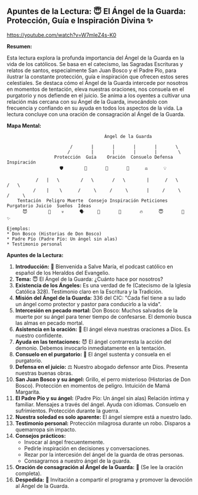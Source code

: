 ## Apuntes de la Lectura: 😇 El Ángel de la Guarda: Protección, Guía e Inspiración Divina ✨

https://youtube.com/watch?v=W7mIeZ4s-K0


**Resumen:**

Esta lectura explora la profunda importancia del Ángel de la Guarda en la vida de los católicos. Se basa en el catecismo, las Sagradas Escrituras y relatos de santos, especialmente San Juan Bosco y el Padre Pío, para ilustrar la constante protección, guía e inspiración que ofrecen estos seres celestiales. Se destaca cómo el Ángel de la Guarda intercede por nosotros en momentos de tentación, eleva nuestras oraciones, nos consuela en el purgatorio y nos defiende en el juicio.  Se anima a los oyentes a cultivar una relación más cercana con su Ángel de la Guarda, invocándolo con frecuencia y confiando en su ayuda en todos los aspectos de la vida. La lectura concluye con una oración de consagración al Ángel de la Guarda.

**Mapa Mental:**

```
                                     Ángel de la Guarda

                        /       |       |       |       |       \
                       /        |       |       |       |        \
                  Protección  Guía    Oración  Consuelo Defensa   Inspiración
                    🛡️        🧭       🙏       🤍      ⚖️      💡

           /   |   \        /   \       /   \        |      /   \        /   \
          /    |    \      /     \     /     \       |     /     \      /     \
    Tentación  Peligro Muerte  Consejo Inspiración Peticiones Purgatorio Juicio  Sueños  Ideas
      😈        🔪    💀      🗣️     💭       🤲       🔥      😇       🌙     ✨

Ejemplos:
* Don Bosco (Historias de Don Bosco)
* Padre Pío (Padre Pío: Un ángel sin alas)
* Testimonio personal 
```

**Apuntes de la Lectura:**

1. **Introducción:** 👋 Bienvenida a Salve María, el podcast católico en español de los Heraldos del Evangelio.
2. **Tema:** 😇 El Ángel de la Guarda: ¿Cuánto hace por nosotros?
3. **Existencia de los Ángeles:**  Es una verdad de fe (Catecismo de la Iglesia Católica 328). Testimonio claro en la Escritura y la Tradición.
4. **Misión del Ángel de la Guarda:** 336 del CIC: "Cada fiel tiene a su lado un ángel como protector y pastor para conducirlo a la vida".
5. **Intercesión en pecado mortal:** Don Bosco:  Muchos salvados de la muerte por su ángel para tener tiempo de confesarse.  El demonio busca las almas en pecado mortal.
6. **Asistencia en la oración:** 🙏 El ángel eleva nuestras oraciones a Dios. Es nuestro confidente.
7. **Ayuda en las tentaciones:** 😈 El ángel contrarresta la acción del demonio. Debemos invocarlo inmediatamente en la tentación.
8. **Consuelo en el purgatorio:** 🤍 El ángel sustenta y consuela en el purgatorio.
9. **Defensa en el juicio:** ⚖️  Nuestro abogado defensor ante Dios. Presenta nuestras buenas obras.
10. **San Juan Bosco y su ángel:**  Grillo, el perro misterioso (Historias de Don Bosco). Protección en momentos de peligro. Intuición de Mamá Margarita.
11. **El Padre Pío y su ángel:** (Padre Pío: Un ángel sin alas) Relación íntima y familiar.  Mensajes a través del ángel.  Ayuda con idiomas.  Consuelo en sufrimientos.  Protección durante la guerra.
12. **Nuestra soledad es solo aparente:**  El ángel siempre está a nuestro lado.
13. **Testimonio personal:** Protección milagrosa durante un robo. Disparos a quemarropa sin impacto.
14. **Consejos prácticos:**
    * Invocar al ángel frecuentemente.
    * Pedirle inspiración en decisiones y conversaciones.
    * Rezar por la intercesión del ángel de la guarda de otras personas.
    * Consagrarnos a nuestro ángel de la guarda.
15. **Oración de consagración al Ángel de la Guarda:** 🙏  (Se lee la oración completa).
16. **Despedida:** 👋 Invitación a compartir el programa y promover la devoción al Ángel de la Guarda.


